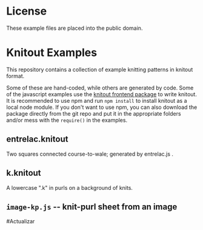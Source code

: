 # License

These example files are placed into the public domain.

# Knitout Examples

This repository contains a collection of example knitting patterns in knitout format.

Some of these are hand-coded, while others are generated by code. Some of the javascript examples use the [knitout frontend package](https://github.com/textiles-lab/knitout-frontend-js) to write knitout. It is recommended to use npm and run `npm install` to install knitout as a local node module. If you don't want to use npm, you can also download the package directly from the git repo and put it in the appropriate folders and/or mess with the `require()` in the examples.

## entrelac.knitout

Two squares connected course-to-wale; generated by entrelac.js .

## k.knitout

A lowercase ".k" in purls on a background of knits.

## `image-kp.js` -- knit-purl sheet from an image

#Actualizar
